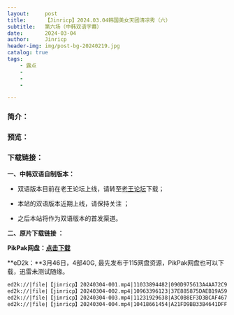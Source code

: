 ```yaml
---
layout:     post
title:      【Jinricp】2024.03.04韩国美女天团清凉秀（六）
subtitle:   第六场（中韩双语字幕）
date:       2024-03-04
author:     Jinricp
header-img: img/post-bg-20240219.jpg
catalog: true
tags:
    - 露点
    - 
    - 
    - 

---
```


### 简介：



### 预览：



### 下载链接：

**一、中韩双语自制版本：**

+ 双语版本目前在老王论坛上线，请转至[老王论坛](https://laowang.vip/forum.php?mod=viewthread&tid=1304320)下载；

+ 本站的双语版本近期上线，请保持关注 ；

+ 之后本站将作为双语版本的首发渠道。

  

**二、原片下载链接 ：**

**PikPak网盘：[点击下载](https://mypikpak.com/s/VNspx6U9xiBeQeQzgBQUGs-Io1)**

**eD2k：**3月46日，4部40G, 最先发布于115网盘资源，PikPak网盘也可以下载，迅雷未测试随缘。

```txt
ed2k://|file|【jinricp】20240304-001.mp4|11033894482|090D975613A4AA72C97303ACDECEED86|/  
ed2k://|file|【jinricp】20240304-002.mp4|10963396123|37E885875DAEB19A59D4FB8BF96987DB|/  
ed2k://|file|【jinricp】20240304-003.mp4|11231929638|A3C0B8EF3D3BCAF467321B9F53A9AFC6|/  
ed2k://|file|【jinricp】20240304-004.mp4|10418661454|A21FD9BB33B4641DFF43D52231D45AEA|/ 
```

